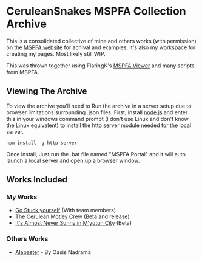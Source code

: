 # CeruleanSnakes MSPFA Collection Archive
This is a consolidated collective of mine and others works (with permission) on the [MSPFA website](https://mspfa.com/) for achival and examples. It's also my workspace for creating my pages. Most likely still WIP.

This was thrown together using FlaringK's [MSPFA Viewer](https://github.com/FlaringK/mspfaViewer) and many scripts from MSPFA.

## Viewing The Archive
To view the archive you'll need to Run the archive in a server setup due to browser limitations surrounding .json files. First, install [node.js](https://nodejs.org/en) and enter this in your windows command prompt (I don't use Linux and don't know the Linux equivalent) to install the http server module needed for the local server.
```
npm install -g http-server
```

Once install, Just run the .bat file named "MSPFA Portal" and it will auto launch a local server and open up a browser window.

## Works Included

### My Works 

- [Go Stuck yourself](https://mspfa.com/?s=6779&p=1) (With team members)
- [The Cerulean Motley Crew](https://mspfa.com/?s=38151&p=1) (Beta and release)
- [It's Almost Never Sunny in M'yutun City](https://mspfa.com/?s=38437&p=1) (Beta)

### Others Works

- [Alabaster](https://mspfa.com/?s=236&p=1) - By Oasis Nadrama
